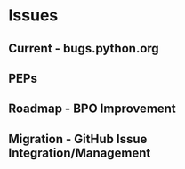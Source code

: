# Issues

## Current - bugs.python.org

## PEPs

## Roadmap - BPO Improvement

## Migration - GitHub Issue Integration/Management



